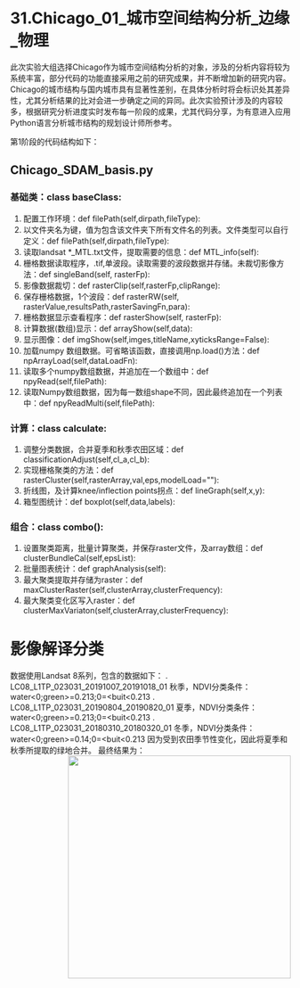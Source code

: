 # 31.Chicago_01_城市空间结构分析_边缘_物理
此次实验大组选择Chicago作为城市空间结构分析的对象，涉及的分析内容将较为系统丰富，部分代码的功能直接采用之前的研究成果，并不断增加新的研究内容。Chicago的城市结构与国内城市具有显著性差别，在具体分析时将会标识处其差异性，尤其分析结果的比对会进一步确定之间的异同。此次实验预计涉及的内容较多，根据研究分析进度实时发布每一阶段的成果，尤其代码分享，为有意进入应用Python语言分析城市结构的规划设计师所参考。

第1阶段的代码结构如下：
## Chicago_SDAM_basis.py

### 基础类：class baseClass:
  1. 配置工作环境：def filePath(self,dirpath,fileType):
  2. 以文件夹名为键，值为包含该文件夹下所有文件名的列表。文件类型可以自行定义：def filePath(self,dirpath,fileType):
  3. 读取landsat *_MTL.txt文件，提取需要的信息：def MTL_info(self):
  4. 栅格数据读取程序，.tif,单波段。读取需要的波段数据并存储。未裁切影像方法：def singleBand(self, rasterFp):
  5. 影像数据裁切：def rasterClip(self,rasterFp,clipRange):
  6. 保存栅格数据，1个波段：def rasterRW(self, rasterValue,resultsPath,rasterSavingFn,para):
  7. 栅格数据显示查看程序：def rasterShow(self, rasterFp):
  8. 计算数据(数组)显示：def arrayShow(self,data): 
  9. 显示图像：def imgShow(self,imges,titleName,xyticksRange=False): 
  10. 加载numpy 数组数据。可省略该函数，直接调用np.load()方法：def npArrayLoad(self,dataLoadFn):
  11. 读取多个numpy数组数据，并追加在一个数组中：def npyRead(self,filePath):
  12. 读取Numpy数组数据，因为每一数组shape不同，因此最终追加在一个列表中：def npyReadMulti(self,filePath):
  
### 计算：class calculate:
  1. 调整分类数据，合并夏季和秋季农田区域：def classificationAdjust(self,cl_a,cl_b):
  2. 实现栅格聚类的方法：def rasterCluster(self,rasterArray,val,eps,modelLoad=""):
  3. 折线图，及计算knee/inflection points拐点：def lineGraph(self,x,y):
  4. 箱型图统计：def boxplot(self,data,labels):

### 组合：class combo():
  1. 设置聚类距离，批量计算聚类，并保存raster文件，及array数组：def clusterBundleCal(self,epsList):
  2. 批量图表统计：def graphAnalysis(self):
  3. 最大聚类提取并存储为raster：def maxClusterRaster(self,clusterArray,clusterFrequency):
  4. 最大聚类变化区写入raster：def clusterMaxVariaton(self,clusterArray,clusterFrequency):
  
# 影像解译分类

数据使用Landsat 8系列，包含的数据如下：
. LC08_L1TP_023031_20191007_20191018_01 秋季，NDVI分类条件：water<0;green>=0.213;0=<buit<0.213
. LC08_L1TP_023031_20190804_20190820_01 夏季，NDVI分类条件：water<0;green>=0.213;0=<buit<0.213
. LC08_L1TP_023031_20180310_20180320_01 冬季，NDVI分类条件：water<0;green>=0.14;0=<buit<0.213
因为受到农田季节性变化，因此将夏季和秋季所提取的绿地合并。
最终结果为：
<img src="https://github.com/richieBao/python-urbanPlanning/blob/master/images/31_5.jpg" width="400" align="right">


